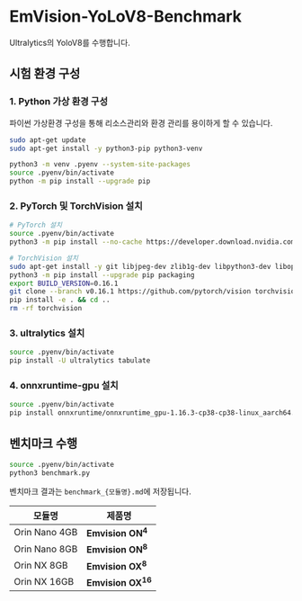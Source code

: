 # EmVision-YoLoV8-Benchmark

Ultralytics의 YoloV8를 수행합니다.

## 시험 환경 구성

### 1. Python 가상 환경 구성

파이썬 가상환경 구성을 통해 리소스관리와 환경 관리를 용이하게 할 수 있습니다.

```bash
sudo apt-get update
sudo apt-get install -y python3-pip python3-venv

python3 -m venv .pyenv --system-site-packages
source .pyenv/bin/activate
python -m pip install --upgrade pip
```

### 2. PyTorch 및 TorchVision 설치

```bash
# PyTorch 설치
source .pyenv/bin/activate
python3 -m pip install --no-cache https://developer.download.nvidia.com/compute/redist/jp/v512/pytorch/torch-2.1.0a0+41361538.nv23.06-cp38-cp38-linux_aarch64.whl

# TorchVision 설치
sudo apt-get install -y git libjpeg-dev zlib1g-dev libpython3-dev libopenblas-dev libavcodec-dev libavformat-dev libswscale-dev python3-setuptools
python3 -m pip install --upgrade pip packaging
export BUILD_VERSION=0.16.1
git clone --branch v0.16.1 https://github.com/pytorch/vision torchvision --depth 1 && cd torchvision
pip install -e . && cd ..
rm -rf torchvision
```

### 3. ultralytics 설치

```bash
source .pyenv/bin/activate
pip install -U ultralytics tabulate
```

### 4. onnxruntime-gpu 설치

```bash
source .pyenv/bin/activate
pip install onnxruntime/onnxruntime_gpu-1.16.3-cp38-cp38-linux_aarch64.whl
```

## 벤치마크 수행

```bash
source .pyenv/bin/activate
python3 benchmark.py
```

벤치마크 결과는 `benchmark_{모듈명}.md`에 저장됩니다.

| 모듈명 | 제품명 |
| --- | --- |
| Orin Nano 4GB | **Emvision ON<sup>4</sup>** |
| Orin Nano 8GB | **Emvision ON<sup>8</sup>** |
| Orin NX 8GB | **Emvision OX<sup>8</sup>** |
| Orin NX 16GB | **Emvision OX<sup>16</sup>** |
